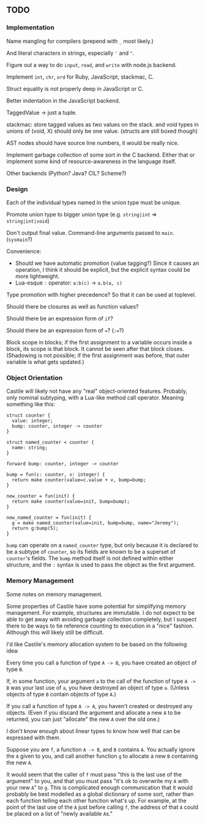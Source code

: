TODO
----

### Implementation ###

Name mangling for compilers (prepend with `_` most likely.)

And literal characters in strings, especially `'` and `"`.

Figure out a way to do `input`, `read`, and `write` with node.js backend.

Implement `int`, `chr`, `ord` for Ruby, JavaScript, stackmac, C.

Struct equality is not properly deep in JavaScript or C.

Better indentation in the JavaScript backend.

TaggedValue -> just a tuple.

stackmac: store tagged values as two values on the stack.
and void types in unions of (void, X) should only be one value.
(structs are still boxed though)

AST nodes should have source line numbers, it would be really nice.

Implement garbage collection of some sort in the C backend.  Either that
or implement some kind of resource-awareness in the language itself.

Other backends (Python? Java? CIL? Scheme?)

### Design ###

Each of the individual types named in the union type must be unique.

Promote union type to bigger union type (e.g. `string|int` => `string|int|void`)

Don't output final value.  Command-line arguments passed to `main`.  (`sysmain`?)

Convenience:

*   Should we have automatic promotion (value tagging?)
    Since it causes an operation, I think it should be explicit, but the
    explicit syntax could be more lightweight.
*   Lua-esque `:` operator: `a:b(c)` -> `a.b(a, c)`

Type promotion with higher precedence?  So that it can be used at toplevel.

Should there be closures as well as function values?

Should there be an expression form of `if`?

Should there be an expression form of `=`?  (`:=`?)

Block scope in blocks; if the first assignment to a variable occurs inside
a block, its scope is that block.  It cannot be seen after that block closes.
(Shadowing is not possible; if the first assignment was before, that outer
variable is what gets updated.)

### Object Orientation ###

Castile will likely not have any "real" object-oriented features.  Probably,
only nominal subtyping, with a Lua-like method call operator.  Meaning
something like this:

    struct counter {
      value: integer;
      bump: counter, integer -> counter
    }
    
    struct named_counter < counter {
      name: string;
    }

    forward bump: counter, integer -> counter

    bump = fun(c: counter, v: integer) {
      return make counter(value=c.value + v, bump=bump;
    }

    new_counter = fun(init) {
      return make counter(value=init, bump=bump);
    }

    new_named_counter = fun(init) {
      g = make named_counter(value=init, bump=bump, name="Jeremy");
      return g:bump(5);
    }

`bump` can operate on a `named_counter` type, but only because it
is declared to be a subtype of `counter`, so its fields are known to be
a superset of `counter`'s fields.  The `bump` method itself is not defined
within either structure, and the `:` syntax is used to pass the object as
the first argument.

### Memory Management ###

Some notes on memory management.

Some properties of Castile have some potential for simplifying memory
management.  For example, structures are immutable.  I do not expect to
be able to get away with avoiding garbage collection completely, but I
suspect there to be ways to tie reference counting to execution in a
"nice" fashion.  Although this will likely still be difficult.

I'd like Castile's memory allocation system to be based on the following
idea:

Every time you call a function of type `A -> B`, you have created an
object of type `B`.

If, in some function, your argument `a` to the call of the function of type
`A -> B` was your last use of `a`, you have destroyed an object of type `a`.
(Unless objects of type `B` contain objects of type `A`.)

If you call a function of type `A -> A`, you haven't created or destroyed
any objects.  (Even if you discard the argument and allocate a new `A` to
be returned, you can just "allocate" the new `A` over the old one.)

I don't know enough about linear types to know how well that can be
expressed with them.

Suppose you are `f`, a function `A -> B`, and `B` contains `A`.  You
actually ignore the `A` given to you, and call another function `g` to
allocate a new `B` containing the new `A`.

It would seem that the caller of `f` must pass "this is the last use of
the argument" to you, and that you must pass "it's ok to overwrite
my `A` with your new `A`" to `g`.  This is complicated enough communication
that it would probably be best modelled as a global dictionary of some sort,
rather than each function telling each other function what's up.  For
example, at the point of the last use of the `A` just before calling `f`, the
address of that `A` could be placed on a list of "newly available `A`s."
